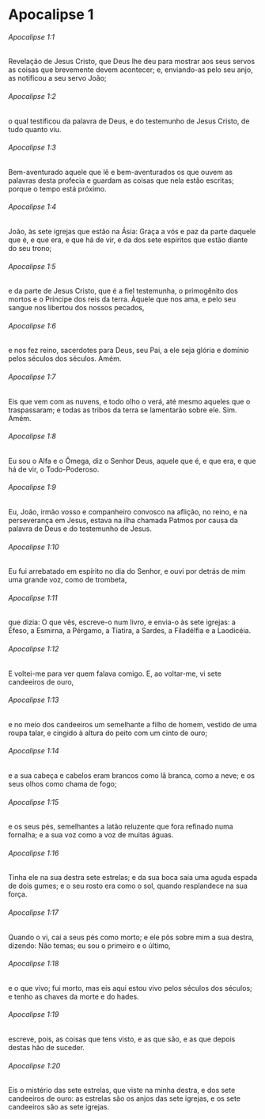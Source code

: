 # Apocalipse 1

###### Apocalipse 1:1

Revelação de Jesus Cristo, que Deus lhe deu para mostrar aos seus servos as coisas que brevemente devem acontecer; e, enviando-as pelo seu anjo, as notificou a seu servo João;

###### Apocalipse 1:2

o qual testificou da palavra de Deus, e do testemunho de Jesus Cristo, de tudo quanto viu.

###### Apocalipse 1:3

Bem-aventurado aquele que lê e bem-aventurados os que ouvem as palavras desta profecia e guardam as coisas que nela estão escritas; porque o tempo está próximo.

###### Apocalipse 1:4

João, às sete igrejas que estão na Ásia: Graça a vós e paz da parte daquele que é, e que era, e que há de vir, e da dos sete espíritos que estão diante do seu trono;

###### Apocalipse 1:5

e da parte de Jesus Cristo, que é a fiel testemunha, o primogênito dos mortos e o Príncipe dos reis da terra. Àquele que nos ama, e pelo seu sangue nos libertou dos nossos pecados,

###### Apocalipse 1:6

e nos fez reino, sacerdotes para Deus, seu Pai, a ele seja glória e domínio pelos séculos dos séculos. Amém.

###### Apocalipse 1:7

Eis que vem com as nuvens, e todo olho o verá, até mesmo aqueles que o traspassaram; e todas as tribos da terra se lamentarão sobre ele. Sim. Amém.

###### Apocalipse 1:8

Eu sou o Alfa e o Ômega, diz o Senhor Deus, aquele que é, e que era, e que há de vir, o Todo-Poderoso.

###### Apocalipse 1:9

Eu, João, irmão vosso e companheiro convosco na aflição, no reino, e na perseverança em Jesus, estava na ilha chamada Patmos por causa da palavra de Deus e do testemunho de Jesus.

###### Apocalipse 1:10

Eu fui arrebatado em espírito no dia do Senhor, e ouvi por detrás de mim uma grande voz, como de trombeta,

###### Apocalipse 1:11

que dizia: O que vês, escreve-o num livro, e envia-o às sete igrejas: a Éfeso, a Esmirna, a Pérgamo, a Tiatira, a Sardes, a Filadélfia e a Laodicéia.

###### Apocalipse 1:12

E voltei-me para ver quem falava comigo. E, ao voltar-me, vi sete candeeiros de ouro,

###### Apocalipse 1:13

e no meio dos candeeiros um semelhante a filho de homem, vestido de uma roupa talar, e cingido à altura do peito com um cinto de ouro;

###### Apocalipse 1:14

e a sua cabeça e cabelos eram brancos como lã branca, como a neve; e os seus olhos como chama de fogo;

###### Apocalipse 1:15

e os seus pés, semelhantes a latão reluzente que fora refinado numa fornalha; e a sua voz como a voz de muitas águas.

###### Apocalipse 1:16

Tinha ele na sua destra sete estrelas; e da sua boca saía uma aguda espada de dois gumes; e o seu rosto era como o sol, quando resplandece na sua força.

###### Apocalipse 1:17

Quando o vi, caí a seus pés como morto; e ele pôs sobre mim a sua destra, dizendo: Não temas; eu sou o primeiro e o último,

###### Apocalipse 1:18

e o que vivo; fui morto, mas eis aqui estou vivo pelos séculos dos séculos; e tenho as chaves da morte e do hades.

###### Apocalipse 1:19

escreve, pois, as coisas que tens visto, e as que são, e as que depois destas hão de suceder.

###### Apocalipse 1:20

Eis o mistério das sete estrelas, que viste na minha destra, e dos sete candeeiros de ouro: as estrelas são os anjos das sete igrejas, e os sete candeeiros são as sete igrejas.

